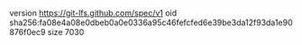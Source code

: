 version https://git-lfs.github.com/spec/v1
oid sha256:fa08e4a08e0dbeb0a0e0336a95c46fefcfed6e39be3da12f93da1e90876f0ec9
size 7030
